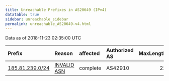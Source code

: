 ```yaml
---
title: Unreachable Prefixes in AS20649 (IPv4)
datatable: true
sidebar: unreachable_sidebar
permalink: unreachable_AS20649-v4.html
---
```


Data as of 2018-11-23 02:35:00 UTC


<div class="datatable-begin"></div>

| Prefix                                                   | Reason                                                                                                 | affected   | Authorized AS   |   MaxLength | Anchor                                         |   unreachable /24s |
|:---------------------------------------------------------|:-------------------------------------------------------------------------------------------------------|:-----------|:----------------|------------:|:-----------------------------------------------|-------------------:|
| [185.81.239.0/24](https://stat.ripe.net/185.81.239.0/24) | [INVALID ASN](https://rpki-validator.ripe.net/announcement-preview?asn=AS20649&prefix=185.81.239.0/24) | complete   | AS42910         |          22 | [RIPE](unreachable_RIPE_NCC_RPKI_Root-v4.html) |                  1 |

<div class="datatable-end"></div>
